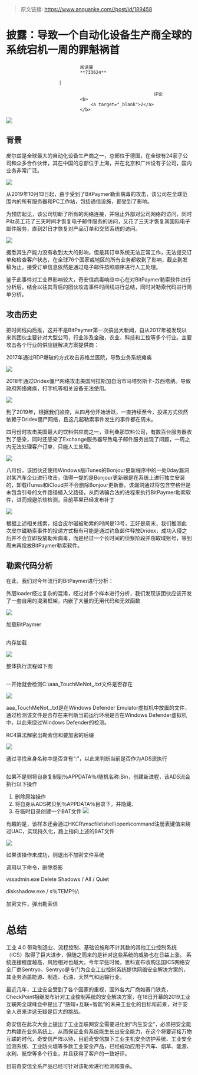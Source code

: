 > 原文链接: https://www.anquanke.com//post/id/189458 


# 披露：导致一个自动化设备生产商全球的系统宕机一周的罪魁祸首


                                阅读量   
                                **733624**
                            
                        |
                        
                                                            评论
                                <b>
                                    <a target="_blank">2</a>
                                </b>
                                                                                    



[![](https://p2.ssl.qhimg.com/t01c7dfe76545c38600.jpg)](https://p2.ssl.qhimg.com/t01c7dfe76545c38600.jpg)



## 背景

皮尔兹是全球最大的自动化设备生产商之一，总部位于德国，在全球有24家子公司和众多合作伙伴，其在中国的总部位于上海，并在北京和广州设有子公司，国内业务非常广泛。

[![](https://p1.ssl.qhimg.com/t01daf99e934ec13dd9.png)](https://p1.ssl.qhimg.com/t01daf99e934ec13dd9.png)

从2019年10月13日起，由于受到了BitPaymer勒索病毒的攻击，该公司在全球范围内的所有服务器和PC工作站，包括通信设施，都受到了影响。

为预防起见，该公司切断了所有的网络连接，并阻止外部对公司网络的访问，同时Pilz员工花了三天时间才恢复电子邮件服务的访问，又花了三天才恢复其国际电子邮件服务，直到21日才恢复对产品订单和交货系统的访问。

[![](https://p4.ssl.qhimg.com/t01fc2745b634f1fec2.png)](https://p4.ssl.qhimg.com/t01fc2745b634f1fec2.png)

据悉其生产能力没有收到太大的影响，但是其订单系统无法正常工作，无法提交订单和检查客户状态，在全球76个国家或地区的所有业务都收到了影响，截止到发稿为止，接受订单信息依然是通过电子邮件按照顺序进行人工处理。

鉴于此事件对工业界影响较大，奇安信病毒响应中心在对BitPaymer勒索软件进行分析后，结合以往其背后的团伙攻击事件时间线进行总结，同时对勒索代码进行简单分析。



## 攻击历史

把时间线向后推，这并不是BitPaymer第一次搞出大新闻，自从2017年被发现以来其团伙主要针对大型公司，行业涉及金融，农业、科技和工控等多个行业。主要攻击各个行业的供应链解决方案提供商：

2017年通过RDP爆破的方式攻击苏格兰医院，导致业务系统瘫痪

[![](https://p1.ssl.qhimg.com/t01979f96d9a05ee957.png)](https://p1.ssl.qhimg.com/t01979f96d9a05ee957.png)

2018年通过Dridex僵尸网络攻击美国阿拉斯加自治市马塔努斯卡-苏西塔纳。导致政府网络瘫痪，打字机等相关设备无法使用。

[![](https://p3.ssl.qhimg.com/t01d061a1193250cdfc.png)](https://p3.ssl.qhimg.com/t01d061a1193250cdfc.png)

到了2019年，根据我们监控，从四月份开始活跃，一直持续至今，投递方式依然依赖于Dridex僵尸网络，且这几起勒索事件发生的事件都在周末。

四月份时攻击美国最大的饮料供应商之一，亚利桑那饮料公司，有数百台服务器收到了感染，同时还感染了Exchange服务器导致电子邮件服务出现了问题，一周之内无法处理客户订单，只能人工处理。

[![](https://p0.ssl.qhimg.com/t015eb58ad8a0b34b54.png)](https://p0.ssl.qhimg.com/t015eb58ad8a0b34b54.png)

八月份，该团伙还使用Windows版iTunes的Bonjour更新程序中的一处0day漏洞对某汽车企业进行攻击，值得一提的是Bonjour更新器是在系统上进行独立安装的，卸载iTunes和iCloud并不会删除Bonjour更新器。该漏洞通过将包含空格但是未包含引号的文件路径植入父路径，从而诱骗合法的进程来执行BitPaymer勒索软件，进而规避杀软检测，目前苹果已经发布补丁

[![](https://p5.ssl.qhimg.com/t01fed6e7aea112165f.png)](https://p5.ssl.qhimg.com/t01fed6e7aea112165f.png)

根据上述相关线索，结合皮尔磁被勒索的时间是13号，正好是周末，我们推测此次皮尔磁勒索事件的投递方式极有可能是通过钓鱼邮件释放Dridex，成功入侵之后并不会立即投放勒索病毒，而是经过一个长时间的侦察阶段并窃取域账号，等到周末再投放BitPaymer勒索软件。



## 勒索代码分析



在此，我们对今年流行的BitPaymer进行分析：

外层loader经过复杂的混淆，经过对多个样本进行分析，我们发现该团伙应该开发了一套自用的混淆框架，内嵌了大量的无用代码和无效函数

[![](https://p3.ssl.qhimg.com/t01cecbf1352f90d65a.png)](https://p3.ssl.qhimg.com/t01cecbf1352f90d65a.png)

加载BitPaymer

[![](data:image/png;base64,iVBORw0KGgoAAAANSUhEUgAAAAEAAAABCAYAAAAfFcSJAAAAAXNSR0IArs4c6QAAAARnQU1BAACxjwv8YQUAAAAJcEhZcwAADsQAAA7EAZUrDhsAAAANSURBVBhXYzh8+PB/AAffA0nNPuCLAAAAAElFTkSuQmCC)](https://p1.ssl.qhimg.com/t01b0ce0311e3205b26.png)

内存加载

[![](https://p2.ssl.qhimg.com/t016714112a981d1f52.png)](https://p2.ssl.qhimg.com/t016714112a981d1f52.png)

整体执行流程如下图

[![](data:image/png;base64,iVBORw0KGgoAAAANSUhEUgAAAAEAAAABCAYAAAAfFcSJAAAAAXNSR0IArs4c6QAAAARnQU1BAACxjwv8YQUAAAAJcEhZcwAADsQAAA7EAZUrDhsAAAANSURBVBhXYzh8+PB/AAffA0nNPuCLAAAAAElFTkSuQmCC)](https://p5.ssl.qhimg.com/t011e8cdb5afaa9e65e.png)

一开始就会检测C:\\aaa_TouchMeNot_.txt文件是否存在

[![](https://p2.ssl.qhimg.com/t01b1790adafa70115e.png)](https://p2.ssl.qhimg.com/t01b1790adafa70115e.png)

aaa_TouchMeNot_.txt是在Windows Defender Emulator虚拟机中放置的文件，通过检测该文件是否存在来判断当前运行环境是否在Windows Defender虚拟机中，以此来绕过Windows Defender的检测。

RC4算法解密出勒索信和要加密的后缀

[![](https://p2.ssl.qhimg.com/t01559a05a09b29b37f.png)](https://p2.ssl.qhimg.com/t01559a05a09b29b37f.png)

通过寻找自身名称中是否含有“:”，以此来判断当前是否作为ADS流执行

[![](data:image/png;base64,iVBORw0KGgoAAAANSUhEUgAAAAEAAAABCAYAAAAfFcSJAAAAAXNSR0IArs4c6QAAAARnQU1BAACxjwv8YQUAAAAJcEhZcwAADsQAAA7EAZUrDhsAAAANSURBVBhXYzh8+PB/AAffA0nNPuCLAAAAAElFTkSuQmCC)](https://p0.ssl.qhimg.com/t0154d5d996b6852fe9.png)

如果不是则将自身复制到％APPDATA％/随机名称:Bin，创建新进程，该ADS流会执行以下操作
1. 删除原始操作
1. 将自身从ADS拷贝到％APPDATA％目录下，并隐藏、
1. 在临时目录创建一个BAT文件
[![](https://p2.ssl.qhimg.com/t01f9eaf25819384440.png)](https://p2.ssl.qhimg.com/t01f9eaf25819384440.png)

有趣的是，该样本还会通过HKCR\mscfile\shell\open\command注册表键值来绕过UAC，实现持久化，路上指向上述的BAT文件

[![](https://p0.ssl.qhimg.com/t01bb4c08868f8ecf1e.png)](https://p0.ssl.qhimg.com/t01bb4c08868f8ecf1e.png)

如果该操作未成功，则退出不加密文件系统

调用以下命令，删除卷影

vssadmin.exe Delete Shadows / All / Quiet

diskshadow.exe / s％TEMP％\

加密文件，弹出勒索信



# 总结

工业 4.0 带动制造业、流程控制、基础设施和不计其数的其他工业控制系统（ICS）取得了巨大进步，但随之而来的是针对这些系统的威胁也在日益上涨。 系统连接程度越高，风险相对也越大。今年早些时候，思科宣布收购法国ICS网络安全厂商Sentryo，Sentryo是专门为企业工业控制系统提供网络安全解决方案的，其业务涵盖能源、制造、石油、天然气和运输行业。

最近几年，工业安全受到了各个国家的重视，国外各大厂商如赛门铁克，CheckPoint相继发布针对工业控制系统的安全解决方案，在18日开幕的2019工业互联网全球峰会中提出了“感知+互联+智能”的未来工业化的目标和前景，对于安全人员来讲这无疑是巨大的挑战。

奇安信在此次大会上提出了工业互联网安全需要进化到“内生安全”，必须把安全能力构建在业务系统上，从而保证业务系统能生长出安全能力，在这个将要迎接万物互联的时代，奇安信严阵以待，目前奇安信旗下工业主机安全防护系统、工业安全监测系统、工业防火墙等多款工业安全产品，已经成功应用于汽车、烟草、能源、水利、航空等多个行业，并且获得了客户的一致好评。

目前奇安信全系产品已经可针对该勒索进行检测和查杀。
